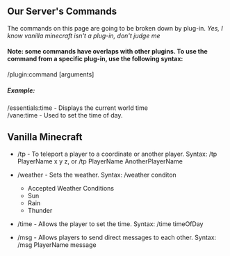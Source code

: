 
## Our Server's Commands
The commands on this page are going to be broken down by plug-in. *Yes, I know vanilla minecraft isn't a plug-in, don't judge me*  

#### Note: some commands have overlaps with other plugins. To use the command from a specific plug-in, use the following syntax:  
/plugin:command [arguments]
##### Example:
/essentials:time - Displays the current world time  
/vane:time - Used to set the time of day.

## Vanilla Minecraft
- /tp - To teleport a player to a coordinate or another player. Syntax: /tp PlayerName x y z, or /tp PlayerName AnotherPlayerName  
- /weather - Sets the weather. Syntax: /weather conditon
  -  Accepted Weather Conditions
    - Sun
    - Rain
    - Thunder

- /time - Allows the player to set the time. Syntax: /time timeOfDay
- /msg - Allows players to send direct messages to each other. Syntax: /msg PlayerName message
